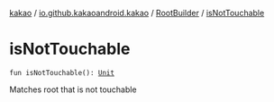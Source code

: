 [kakao](../../index.md) / [io.github.kakaoandroid.kakao](../index.md) / [RootBuilder](index.md) / [isNotTouchable](./is-not-touchable.md)

# isNotTouchable

`fun isNotTouchable(): `[`Unit`](https://kotlinlang.org/api/latest/jvm/stdlib/kotlin/-unit/index.html)

Matches root that is not touchable

